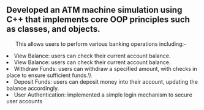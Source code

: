 <h2>Developed an ATM machine simulation using C++ that implements core OOP principles such as classes, and objects.</h2>
 <ol>This allows users to perform various banking operations including:-</ol>
 <li> View Balance: users can check their current account balance.</li>
 <li> View Balance: users can check their current account balance.</li>
 <li> Withdraw Funds: users can withdraw a specified amount, with checks in place to ensure sufficient funds.\\</li>
 <li> Deposit Funds: users can deposit money into their account, updating the balance accordingly.</li>
 <li> User Authentication: implemented a simple login mechanism to secure user accounts</li>

 
